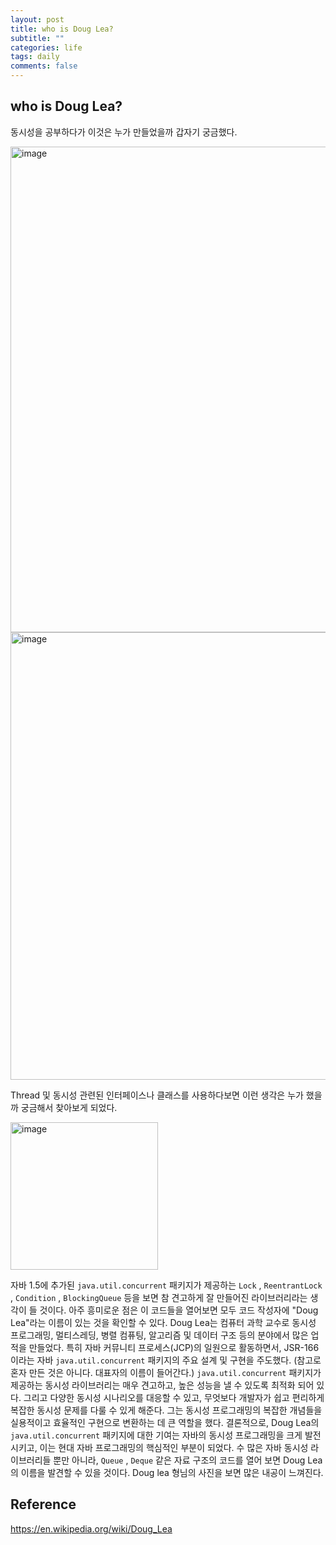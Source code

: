 ```yaml
---
layout: post
title: who is Doug Lea?
subtitle: ""
categories: life
tags: daily
comments: false
---
```


## who is Doug Lea?

동시성을 공부하다가 이것은 누가 만들었을까 갑자기 궁금했다.

<img width="777" alt="image" src="https://github.com/user-attachments/assets/30042d20-9b07-4342-bc54-1d1b1048c259">

<img width="716" alt="image" src="https://github.com/user-attachments/assets/b2f24b55-0b72-4664-b320-849683664a22">

Thread 및 동시성 관련된 인터페이스나 클래스를 사용하다보면 이런 생각은 누가 했을까 궁금해서 찾아보게 되었다.

<img width="236" alt="image" src="https://github.com/user-attachments/assets/a60f35ef-f68f-49b9-88ff-b96b3b34b851">

자바 1.5에 추가된 `java.util.concurrent` 패키지가 제공하는 `Lock` , `ReentrantLock` , `Condition` ,
`BlockingQueue` 등을 보면 참 견고하게 잘 만들어진 라이브러리라는 생각이 들 것이다.
아주 흥미로운 점은 이 코드들을 열어보면 모두 코드 작성자에 "Doug Lea"라는 이름이 있는 것을 확인할 수 있다. 
Doug Lea는 컴퓨터 과학 교수로 동시성 프로그래밍, 멀티스레딩, 병렬 컴퓨팅, 알고리즘 및 데이터 구조 등의 분야에서 많은 업적을 만들었다. 
특히 자바 커뮤니티 프로세스(JCP)의 일원으로 활동하면서, JSR-166이라는 자바 `java.util.concurrent` 패키지의 주요 설계 및 구현을 주도했다. (참고로 혼자 만든 것은 아니다. 대표자의 이름이 들어간다.)
`java.util.concurrent` 패키지가 제공하는 동시성 라이브러리는 매우 견고하고, 높은 성능을 낼 수 있도록 최적화 되어 있다. 그리고 다양한 동시성 시나리오를 대응할 수 있고, 무엇보다 개발자가 쉽고 편리하게 복잡한 동시성 문제를 다룰 수 있게 해준다.
그는 동시성 프로그래밍의 복잡한 개념들을 실용적이고 효율적인 구현으로 변환하는 데 큰 역할을 했다.
결론적으로, Doug Lea의 `java.util.concurrent` 패키지에 대한 기여는 자바의 동시성 프로그래밍을 크게 발전시키고, 이는 현대 자바 프로그래밍의 핵심적인 부분이 되었다.
수 많은 자바 동시성 라이브러리들 뿐만 아니라, `Queue` , `Deque` 같은 자료 구조의 코드를 열어 보면 Doug Lea의 이름을 발견할 수 있을 것이다.
Doug lea 형님의 사진을 보면 많은 내공이 느껴진다.

## Reference

https://en.wikipedia.org/wiki/Doug_Lea